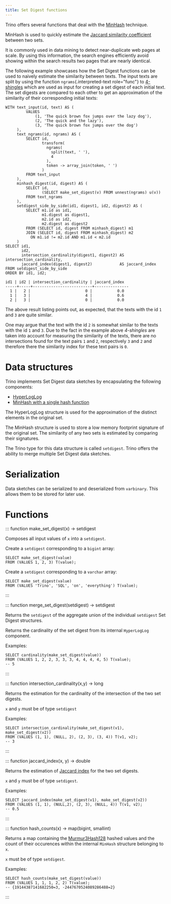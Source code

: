 ```yaml
---
title: Set Digest functions
---
```


Trino offers several functions that deal with the
[MinHash](https://en.wikipedia.org/wiki/MinHash) technique.

MinHash is used to quickly estimate the [Jaccard similarity
coefficient](https://en.wikipedia.org/wiki/Jaccard_index) between two
sets.

It is commonly used in data mining to detect near-duplicate web pages at
scale. By using this information, the search engines efficiently avoid
showing within the search results two pages that are nearly identical.

The following example showcases how the Set Digest functions can be used
to naively estimate the similarity between texts. The input texts are
split by using the function `ngrams`{.interpreted-text role="func"} to
[4-shingles](https://en.wikipedia.org/wiki/W-shingling) which are used
as input for creating a set digest of each initial text. The set digests
are compared to each other to get an approximation of the similarity of
their corresponding initial texts:

    WITH text_input(id, text) AS (
             VALUES
                 (1, 'The quick brown fox jumps over the lazy dog'),
                 (2, 'The quick and the lazy'),
                 (3, 'The quick brown fox jumps over the dog')
         ),
         text_ngrams(id, ngrams) AS (
             SELECT id,
                    transform(
                      ngrams(
                        split(text, ' '),
                        4
                      ),
                      token -> array_join(token, ' ')
                    )
             FROM text_input
         ),
         minhash_digest(id, digest) AS (
             SELECT id,
                    (SELECT make_set_digest(v) FROM unnest(ngrams) u(v))
             FROM text_ngrams
         ),
         setdigest_side_by_side(id1, digest1, id2, digest2) AS (
             SELECT m1.id as id1,
                    m1.digest as digest1,
                    m2.id as id2,
                    m2.digest as digest2
             FROM (SELECT id, digest FROM minhash_digest) m1
             JOIN (SELECT id, digest FROM minhash_digest) m2
               ON m1.id != m2.id AND m1.id < m2.id
         )
    SELECT id1,
           id2,
           intersection_cardinality(digest1, digest2) AS intersection_cardinality,
           jaccard_index(digest1, digest2)            AS jaccard_index
    FROM setdigest_side_by_side
    ORDER BY id1, id2;

``` text
id1 | id2 | intersection_cardinality | jaccard_index
-----+-----+--------------------------+---------------
  1 |   2 |                        0 |           0.0
  1 |   3 |                        4 |           0.6
  2 |   3 |                        0 |           0.0
```

The above result listing points out, as expected, that the texts with
the id `1` and `3` are quite similar.

One may argue that the text with the id `2` is somewhat similar to the
texts with the id `1` and `3`. Due to the fact in the example above
*4-shingles* are taken into account for measuring the similarity of the
texts, there are no intersections found for the text pairs `1` and `2`,
respectively `3` and `2` and therefore there the similarity index for
these text pairs is `0`.

# Data structures

Trino implements Set Digest data sketches by encapsulating the following
components:

-   [HyperLogLog](https://en.wikipedia.org/wiki/HyperLogLog)
-   [MinHash with a single hash
    function](http://en.wikipedia.org/wiki/MinHash#Variant_with_a_single_hash_function)

The HyperLogLog structure is used for the approximation of the distinct
elements in the original set.

The MinHash structure is used to store a low memory footprint signature
of the original set. The similarity of any two sets is estimated by
comparing their signatures.

The Trino type for this data structure is called `setdigest`. Trino
offers the ability to merge multiple Set Digest data sketches.

# Serialization

Data sketches can be serialized to and deserialized from `varbinary`.
This allows them to be stored for later use.

# Functions

::: function
make_set_digest(x) -\> setdigest

Composes all input values of `x` into a `setdigest`.

Create a `setdigest` corresponding to a `bigint` array:

    SELECT make_set_digest(value)
    FROM (VALUES 1, 2, 3) T(value);

Create a `setdigest` corresponding to a `varchar` array:

    SELECT make_set_digest(value)
    FROM (VALUES 'Trino', 'SQL', 'on', 'everything') T(value);
:::

::: function
merge_set_digest(setdigest) -\> setdigest

Returns the `setdigest` of the aggregate union of the individual
`setdigest` Set Digest structures.

Returns the cardinality of the set digest from its internal
`HyperLogLog` component.

Examples:

    SELECT cardinality(make_set_digest(value))
    FROM (VALUES 1, 2, 2, 3, 3, 3, 4, 4, 4, 4, 5) T(value);
    -- 5
:::

::: function
intersection_cardinality(x,y) -\> long

Returns the estimation for the cardinality of the intersection of the
two set digests.

`x` and `y` must be of type `setdigest`

Examples:

    SELECT intersection_cardinality(make_set_digest(v1), make_set_digest(v2))
    FROM (VALUES (1, 1), (NULL, 2), (2, 3), (3, 4)) T(v1, v2);
    -- 3
:::

::: function
jaccard_index(x, y) -\> double

Returns the estimation of [Jaccard
index](https://en.wikipedia.org/wiki/Jaccard_index) for the two set
digests.

`x` and `y` must be of type `setdigest`.

Examples:

    SELECT jaccard_index(make_set_digest(v1), make_set_digest(v2))
    FROM (VALUES (1, 1), (NULL,2), (2, 3), (NULL, 4)) T(v1, v2);
    -- 0.5
:::

::: function
hash_counts(x) -\> map(bigint, smallint)

Returns a map containing the
[Murmur3Hash128](https://en.wikipedia.org/wiki/MurmurHash#MurmurHash3)
hashed values and the count of their occurences within the internal
`MinHash` structure belonging to `x`.

`x` must be of type `setdigest`.

Examples:

    SELECT hash_counts(make_set_digest(value))
    FROM (VALUES 1, 1, 1, 2, 2) T(value);
    -- {19144387141682250=3, -2447670524089286488=2}
:::
